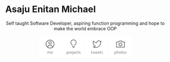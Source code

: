 # Asaju Enitan Michael

<p align="center">
  Self taught Software Developer, aspiring function programming and hope to make the world embrace OOP
</p>

<p align="center">
    <a href="https://strae.dev/"><img src="https://github.com/en1tan/en1tan/raw/main/me.svg?sanitize=true" alt="Me" height="70" /></a>
    <!--<a href="https://antfu.me/blog"><img src='https://github.com/en1tan/en1tan/raw/main/blog.svg?sanitize=true' alt="Blog" title="Blog" height='70'/></a>-->
  <a href="https://strae.dev/#projects"><img src='https://github.com/en1tan/en1tan/raw/main/projects.svg?sanitize=true' alt="Projects" title="Projects" height='70'/></a>
  <a href="https://twitter.com/strae_dev"><img src='https://github.com/en1tan/en1tan/raw/main/tweets.svg?sanitize=true' alt="Tweets" title="Tweets" height='70'/></a>
   <a href="https://instagram.com/strae_dev"><img src='https://github.com/en1tan/en1tan/raw/main/photos.svg?sanitize=true' alt="Photos" title="Photos" height='70'/></a>
  <!--<a href="https://github.com/sponsors/en1tan"><img src='https://github.com/en1tan/entan/raw/main/sponsor.svg?sanitize=true' alt="Sponsor" title="Sponsor" height='70'/></a>-->
</p>
